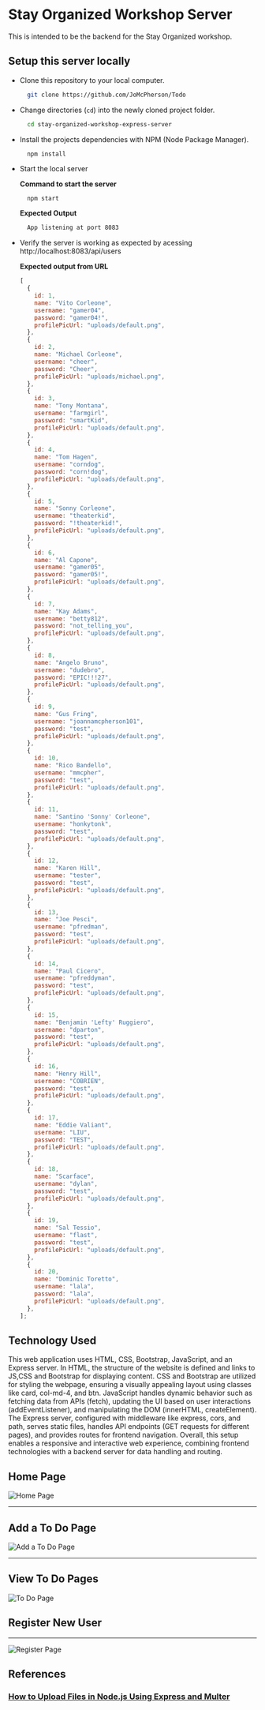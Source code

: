 ###

# Stay Organized Workshop Server

This is intended to be the backend for the Stay Organized workshop.

## Setup this server locally

- Clone this repository to your local computer.

  ```bash
    git clone https://github.com/JoMcPherson/Todo
  ```

- Change directories (`cd`) into the newly cloned project folder.

  ```bash
    cd stay-organized-workshop-express-server
  ```

- Install the projects dependencies with NPM (Node Package Manager).

  ```bash
    npm install
  ```

- Start the local server

  **Command to start the server**

  ```
    npm start
  ```

  **Expected Output**

  ```bash
    App listening at port 8083
  ```

- Verify the server is working as expected by acessing http://localhost:8083/api/users

  **Expected output from URL**

  ```js
  [
    {
      id: 1,
      name: "Vito Corleone",
      username: "gamer04",
      password: "gamer04!",
      profilePicUrl: "uploads/default.png",
    },
    {
      id: 2,
      name: "Michael Corleone",
      username: "cheer",
      password: "Cheer",
      profilePicUrl: "uploads/michael.png",
    },
    {
      id: 3,
      name: "Tony Montana",
      username: "farmgirl",
      password: "smartKid",
      profilePicUrl: "uploads/default.png",
    },
    {
      id: 4,
      name: "Tom Hagen",
      username: "corndog",
      password: "corn!dog",
      profilePicUrl: "uploads/default.png",
    },
    {
      id: 5,
      name: "Sonny Corleone",
      username: "theaterkid",
      password: "!theaterkid!",
      profilePicUrl: "uploads/default.png",
    },
    {
      id: 6,
      name: "Al Capone",
      username: "gamer05",
      password: "gamer05!",
      profilePicUrl: "uploads/default.png",
    },
    {
      id: 7,
      name: "Kay Adams",
      username: "betty812",
      password: "not_telling_you",
      profilePicUrl: "uploads/default.png",
    },
    {
      id: 8,
      name: "Angelo Bruno",
      username: "dudebro",
      password: "EPIC!!!27",
      profilePicUrl: "uploads/default.png",
    },
    {
      id: 9,
      name: "Gus Fring",
      username: "joannamcpherson101",
      password: "test",
      profilePicUrl: "uploads/default.png",
    },
    {
      id: 10,
      name: "Rico Bandello",
      username: "mmcpher",
      password: "test",
      profilePicUrl: "uploads/default.png",
    },
    {
      id: 11,
      name: "Santino 'Sonny' Corleone",
      username: "honkytonk",
      password: "test",
      profilePicUrl: "uploads/default.png",
    },
    {
      id: 12,
      name: "Karen Hill",
      username: "tester",
      password: "test",
      profilePicUrl: "uploads/default.png",
    },
    {
      id: 13,
      name: "Joe Pesci",
      username: "pfredman",
      password: "test",
      profilePicUrl: "uploads/default.png",
    },
    {
      id: 14,
      name: "Paul Cicero",
      username: "pfreddyman",
      password: "test",
      profilePicUrl: "uploads/default.png",
    },
    {
      id: 15,
      name: "Benjamin 'Lefty' Ruggiero",
      username: "dparton",
      password: "test",
      profilePicUrl: "uploads/default.png",
    },
    {
      id: 16,
      name: "Henry Hill",
      username: "COBRIEN",
      password: "test",
      profilePicUrl: "uploads/default.png",
    },
    {
      id: 17,
      name: "Eddie Valiant",
      username: "LIU",
      password: "TEST",
      profilePicUrl: "uploads/default.png",
    },
    {
      id: 18,
      name: "Scarface",
      username: "dylan",
      password: "test",
      profilePicUrl: "uploads/default.png",
    },
    {
      id: 19,
      name: "Sal Tessio",
      username: "flast",
      password: "test",
      profilePicUrl: "uploads/default.png",
    },
    {
      id: 20,
      name: "Dominic Toretto",
      username: "lala",
      password: "lala",
      profilePicUrl: "uploads/default.png",
    },
  ];
  ```

## Technology Used

This web application uses HTML, CSS, Bootstrap, JavaScript, and an Express server. In HTML, the structure of the website is defined and links to JS,CSS and Bootstrap for displaying content. CSS and Bootstrap are utilized for styling the webpage, ensuring a visually appealing layout using classes like card, col-md-4, and btn. JavaScript handles dynamic behavior such as fetching data from APIs (fetch), updating the UI based on user interactions (addEventListener), and manipulating the DOM (innerHTML, createElement). The Express server, configured with middleware like express, cors, and path, serves static files, handles API endpoints (GET requests for different pages), and provides routes for frontend navigation. Overall, this setup enables a responsive and interactive web experience, combining frontend technologies with a backend server for data handling and routing.

## Home Page

![Home Page](/images/home.png)

---

## Add a To Do Page

![Add a To Do Page](/images/new_todo.png)

---

## View To Do Pages

![To Do Page](/images/to_do.png)

## Register New User

---

![Register Page](/images/register.png)

## References

### [How to Upload Files in Node.js Using Express and Multer](https://www.youtube.com/watch?v=i8yxx6V9UdM)
